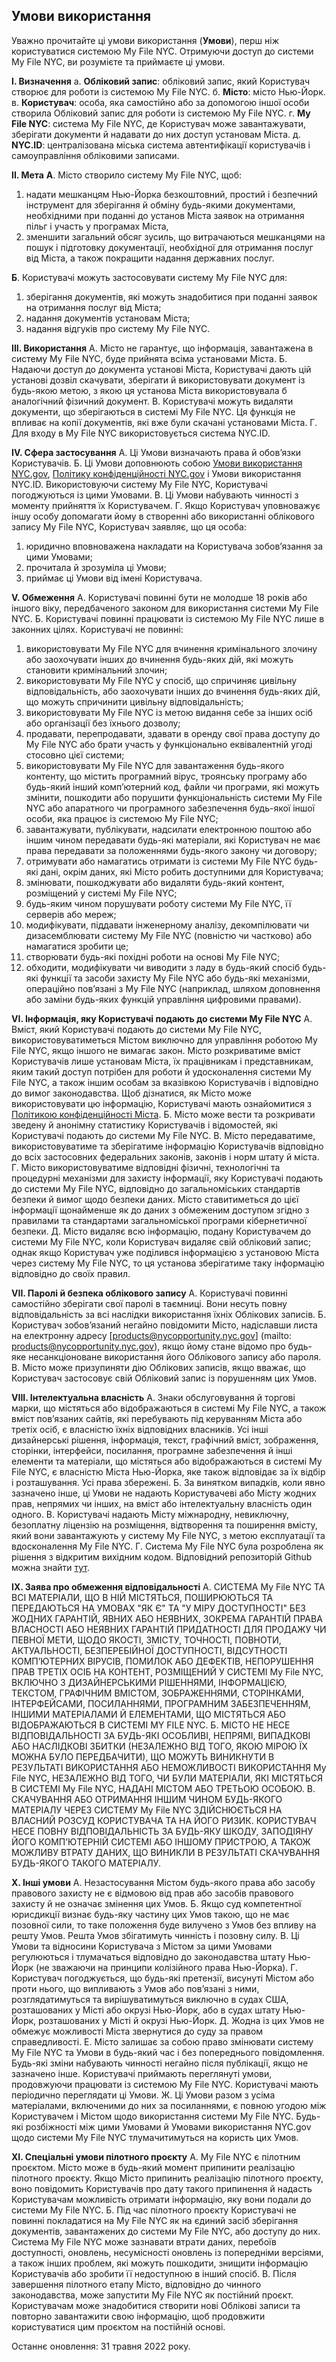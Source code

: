 ## Умови використання

Уважно прочитайте ці умови використання (**Умови**), перш ніж користуватися системою My File NYC. Отримуючи доступ до системи My File NYC, ви розумієте та приймаєте ці умови.

**I. Визначення**
a. **Обліковий запис**: обліковий запис, який Користувач створює для роботи із системою My File NYC.
б. **Місто**: місто Нью-Йорк.
в. **Користувач**: особа, яка самостійно або за допомогою іншої особи створила Обліковий запис для роботи із системою My File NYC.
г. **My File NYC**: система My File NYC, де Користувач може завантажувати, зберігати документи й надавати до них доступ установам Міста.
д. **NYC.ID**: централізована міська система автентифікації користувачів і самоуправління обліковими записами.

**II. Мета**
**А**. Місто створило систему My File NYC, щоб:

1. надати мешканцям Нью-Йорка безкоштовний, простий і безпечний інструмент для зберігання й обміну будь-якими документами, необхідними при поданні до установ Міста заявок на отримання пільг і участь у програмах Міста,
2. зменшити загальний обсяг зусиль, що витрачаються мешканцями на пошук і підготовку документації, необхідної для отримання послуг від Міста, а також покращити надання державних послуг.

**Б**. Користувачі можуть застосовувати систему My File NYC для:

1. зберігання документів, які можуть знадобитися при поданні заявок на отримання послуг від Міста;
2. надання документів установам Міста;
3. надання відгуків про систему My File NYC.

**III. Використання**
А. Місто не гарантує, що інформація, завантажена в систему My File NYC, буде прийнята всіма установами Міста.
Б. Надаючи доступ до документа установі Міста, Користувачі дають цій установі дозвіл скачувати, зберігати й використовувати документ із будь-якою метою, з якою ця установа Міста використовувала б аналогічний фізичний документ. В. Користувачі можуть видаляти документи, що зберігаються в системі My File NYC. Ця функція не впливає на копії документів, які вже були скачані установами Міста.
Г. Для входу в My File NYC використовується система NYC.ID.

**IV. Сфера застосування**
А. Ці Умови визначають права й обов’язки Користувачів.
Б. Ці Умови доповнюють собою [Умови використання NYC.gov](https://www1.nyc.gov/home/terms-of-use.page), [Політику конфіденційності NYC.gov](https://www1.nyc.gov/home/privacy-policy.page) і Умови використання NYC.ID. Використовуючи систему My File NYC, Користувачі погоджуються із цими Умовами.
В. Ці Умови набувають чинності з моменту прийняття їх Користувачем. Г. Якщо Користувач уповноважує іншу особу допомагати йому в створенні або використанні облікового запису My File NYC, Користувач заявляє, що ця особа:

1. юридично вповноважена накладати на Користувача зобов’язання за цими Умовами;
2. прочитала й зрозуміла ці Умови;
3. приймає ці Умови від імені Користувача.

**V. Обмеження**
А. Користувачі повинні бути не молодше 18 років або іншого віку, передбаченого законом для використання системи My File NYC.
Б. Користувачі повинні працювати із системою My File NYC лише в законних цілях. Користувачі не повинні:

1. використовувати My File NYC для вчинення кримінального злочину або заохочувати інших до вчинення будь-яких дій, які можуть становити кримінальний злочин;
2. використовувати My File NYC у спосіб, що спричиняє цивільну відповідальність, або заохочувати інших до вчинення будь-яких дій, що можуть спричинити цивільну відповідальність;
3. використовувати My File NYC із метою видання себе за інших осіб або організації без їхнього дозволу;
4. продавати, перепродавати, здавати в оренду свої права доступу до My File NYC або брати участь у функціонально еквівалентній угоді стосовно цієї системи;
5. використовувати My File NYC для завантаження будь-якого контенту, що містить програмний вірус, троянську програму або будь-який інший комп’ютерний код, файли чи програми, які можуть змінити, пошкодити або порушити функціональність системи My File NYC або апаратного чи програмного забезпечення будь-якої іншої особи, яка працює із системою My File NYC;
6. завантажувати, публікувати, надсилати електронною поштою або іншим чином передавати будь-які матеріали, які Користувач не має права передавати за положеннями будь-якого закону чи договору;
7. отримувати або намагатись отримати із системи My File NYC будь-які дані, окрім даних, які Місто робить доступними для Користувача;
8. змінювати, пошкоджувати або видаляти будь-який контент, розміщений у системі My File NYC;
9. будь-яким чином порушувати роботу системи My File NYC, її серверів або мереж;
10. модифікувати, піддавати інженерному аналізу, декомпілювати чи дизасемблювати систему My File NYC (повністю чи частково) або намагатися зробити це;
11. створювати будь-які похідні роботи на основі My File NYC;
12. обходити, модифікувати чи виводити з ладу в будь-який спосіб будь-які функції та засоби захисту My File NYC або будь-які механізми, операційно пов’язані з My File NYC (наприклад, шляхом доповнення або заміни будь-яких функцій управління цифровими правами).

**VI. Інформація, яку Користувачі подають до системи My File NYC**
А. Вміст, який Користувачі подають до системи My File NYC, використовуватиметься Містом виключно для управління роботою My File NYC, якщо іншого не вимагає закон. Місто розкриватиме вміст Користувачів лише установам Міста, їх працівникам і представникам, яким такий доступ потрібен для роботи й удосконалення системи My File NYC, а також іншим особам за вказівкою Користувачів і відповідно до вимог законодавства. Щоб дізнатися, як Місто може використовувати цю інформацію, Користувачі мають ознайомитися з [Політикою конфіденційності Міста](https://www1.nyc.gov/home/privacy-policy.page).
Б. Місто може вести та розкривати зведену й анонімну статистику Користувачів і відомостей, які Користувачі подають до системи My File NYC.
В. Місто передаватиме, використовуватиме та зберігатиме інформацію Користувачів відповідно до всіх застосовних федеральних законів, законів і норм штату й міста.
Г. Місто використовуватиме відповідні фізичні, технологічні та процедурні механізми для захисту інформації, яку Користувачі подають до системи My File NYC, відповідно до загальноміських стандартів безпеки й вимог щодо безпеки даних. Місто ставитиметься до цієї інформації щонайменше як до даних з обмеженим доступом згідно з правилами та стандартами загальноміської програми кібернетичної безпеки.
Д. Місто видаляє всю інформацію, подану Користувачем до системи My File NYC, коли Користувач видаляє свій обліковий запис; однак якщо Користувач уже поділився інформацією з установою Міста через систему My File NYC, то ця установа зберігатиме таку інформацію відповідно до своїх правил.

**VII. Паролі й безпека облікового запису**
А. Користувачі повинні самостійно зберігати свої паролі в таємниці. Вони несуть повну відповідальність за всі наслідки використання їхніх Облікових записів.
Б. Користувач зобов’язаний негайно повідомити Місто, надіславши листа на електронну адресу [products@nycopportunity.nyc.gov] (mailto: products@nycopportunity.nyc.gov), якщо йому стане відомо про будь-яке несанкціоноване використання його Облікового запису або пароля. В. Місто може призупиняти дію Облікових записів, якщо вважає, що Користувач застосовує свій Обліковий запис із порушенням цих Умов.

**VIII. Інтелектуальна власність**
А. Знаки обслуговування й торгові марки, що містяться або відображаються в системі My File NYC, а також вміст пов’язаних сайтів, які перебувають під керуванням Міста або третіх осіб, є власністю їхніх відповідних власників. Усі інші дизайнерські рішення, інформація, текст, графічний вміст, зображення, сторінки, інтерфейси, посилання, програмне забезпечення й інші елементи та матеріали, що містяться або відображаються в системі My File NYC, є власністю Міста Нью-Йорка, яке також відповідає за їх відбір і розташування. Усі права збережені.
Б. За винятком випадків, коли явно зазначено інше, ці Умови не надають Користувачеві або Місту жодних прав, непрямих чи інших, на вміст або інтелектуальну власність один одного.
В. Користувачі надають Місту міжнародну, невиключну, безоплатну ліцензію на розміщення, відтворення та поширення вмісту, який вони завантажують у систему My File NYC, з метою експлуатації та вдосконалення My File NYC.
Г. Система My File NYC була розроблена як рішення з відкритим вихідним кодом. Відповідний репозиторій Github можна знайти [тут](https://github.com/CityOfNewYork/my-file-nyc).

**IX. Заява про обмеження відповідальності**
А. СИСТЕМА My File NYC ТА ВСІ МАТЕРІАЛИ, ЩО В НІЙ МІСТЯТЬСЯ, ПОШИРЮЮТЬСЯ ТА ПЕРЕДАЮТЬСЯ НА УМОВАХ "ЯК Є" ТА "У МІРУ ДОСТУПНОСТІ" БЕЗ ЖОДНИХ ГАРАНТІЙ, ЯВНИХ АБО НЕЯВНИХ, ЗОКРЕМА ГАРАНТІЙ ПРАВА ВЛАСНОСТІ АБО НЕЯВНИХ ГАРАНТІЙ ПРИДАТНОСТІ ДЛЯ ПРОДАЖУ ЧИ ПЕВНОЇ МЕТИ, ЩОДО ЯКОСТІ, ЗМІСТУ, ТОЧНОСТІ, ПОВНОТИ, АКТУАЛЬНОСТІ, БЕЗПЕРЕБІЙНОЇ ДОСТУПНОСТІ, ВІДСУТНОСТІ КОМП’ЮТЕРНИХ ВІРУСІВ, ПОМИЛОК АБО ДЕФЕКТІВ, НЕПОРУШЕННЯ ПРАВ ТРЕТІХ ОСІБ НА КОНТЕНТ, РОЗМІЩЕНИЙ У СИСТЕМІ My File NYC, ВКЛЮЧНО З ДИЗАЙНЕРСЬКИМИ РІШЕННЯМИ, ІНФОРМАЦІЄЮ, ТЕКСТОМ, ГРАФІЧНИМ ВМІСТОМ, ЗОБРАЖЕННЯМИ, СТОРІНКАМИ, ІНТЕРФЕЙСАМИ, ПОСИЛАННЯМИ, ПРОГРАМНИМ ЗАБЕЗПЕЧЕННЯМ, ІНШИМИ МАТЕРІАЛАМИ Й ЕЛЕМЕНТАМИ, ЩО МІСТЯТЬСЯ АБО ВІДОБРАЖАЮТЬСЯ В СИСТЕМІ MY FILE NYC.
Б. МІСТО НЕ НЕСЕ ВІДПОВІДАЛЬНОСТІ ЗА БУДЬ-ЯКІ ОСОБЛИВІ, НЕПРЯМІ, ВИПАДКОВІ АБО НАСЛІДКОВІ ЗБИТКИ (НЕЗАЛЕЖНО ВІД ТОГО, ЯКОЮ МІРОЮ ЇХ МОЖНА БУЛО ПЕРЕДБАЧИТИ), ЩО МОЖУТЬ ВИНИКНУТИ В РЕЗУЛЬТАТІ ВИКОРИСТАННЯ АБО НЕМОЖЛИВОСТІ ВИКОРИСТАННЯ My File NYC, НЕЗАЛЕЖНО ВІД ТОГО, ЧИ БУЛИ МАТЕРІАЛИ, ЯКІ МІСТЯТЬСЯ В СИСТЕМІ My File NYC, НАДАНІ МІСТОМ АБО ТРЕТЬОЮ ОСОБОЮ. В. СКАЧУВАННЯ АБО ОТРИМАННЯ ІНШИМ ЧИНОМ БУДЬ-ЯКОГО МАТЕРІАЛУ ЧЕРЕЗ СИСТЕМУ My File NYC ЗДІЙСНЮЄТЬСЯ НА ВЛАСНИЙ РОЗСУД КОРИСТУВАЧА ТА НА ЙОГО РИЗИК. КОРИСТУВАЧ НЕСЕ ПОВНУ ВІДПОВІДАЛЬНІСТЬ ЗА БУДЬ-ЯКУ ШКОДУ, ЗАПОДІЯНУ ЙОГО КОМП’ЮТЕРНІЙ СИСТЕМІ АБО ІНШОМУ ПРИСТРОЮ, А ТАКОЖ МОЖЛИВУ ВТРАТУ ДАНИХ, ЩО ВИНИКЛИ В РЕЗУЛЬТАТІ СКАЧУВАННЯ БУДЬ-ЯКОГО ТАКОГО МАТЕРІАЛУ.

**X. Інші умови**
А. Незастосування Містом будь-якого права або засобу правового захисту не є відмовою від прав або засобів правового захисту й не означає змінення цих Умов.
Б. Якщо суд компетентної юрисдикції визнає будь-яку частину цих Умов такою, що не має позовної сили, то таке положення буде вилучено з Умов без впливу на решту Умов. Решта Умов збігатимуть чинність і позовну силу.
В. Ці Умови та відносини Користувача з Містом за цими Умовами регулюються і тлумачаться відповідно до законодавства штату Нью-Йорк (не зважаючи на принципи колізійного права Нью-Йорка).
Г. Користувач погоджується, що будь-які претензії, висунуті Містом або проти нього, що випливають з Умов або пов’язані з ними, розглядатимуться та вирішуватимуться виключно в судах США, розташованих у Місті або окрузі Нью-Йорк, або в судах штату Нью-Йорк, розташованих у Місті й окрузі Нью-Йорк.
Д. Жодна із цих Умов не обмежує можливості Міста звернутися до суду за правом справедливості.
Е. Місто залишає за собою право змінювати систему My File NYC та Умови в будь-який час і без попереднього повідомлення. Будь-які зміни набувають чинності негайно після публікації, якщо не зазначено інше. Користувачі приймають переглянуті умови, продовжуючи працювати із системою My File NYC. Користувачі мають періодично переглядати ці Умови.
Ж. Ці Умови разом з усіма матеріалами, включеними до них за посиланнями, є повною угодою між Користувачем і Містом щодо використання системи My File NYC. Будь-які розбіжності між цими Умовами й Умовами використання NYC.gov щодо системи My File NYC тлумачитимуться на користь цих Умов.

**XI. Спеціальні умови пілотного проєкту**
А. My File NYC є пілотним проєктом. Місто може в будь-який момент припинити реалізацію пілотного проєкту. Якщо Місто припинить реалізацію пілотного проєкту, воно повідомить Користувачів про дату такого припинення й надасть Користувачам можливість отримати інформацію, яку вони подали до системи My File NYC.
Б. Під час пілотного проєкту Користувачі не повинні покладатися на My File NYC як на єдиний засіб зберігання документів, завантажених до системи My File NYC, або доступу до них. Система My File NYC може зазнавати втрати даних, перебоїв доступності, оновлень, несумісності оновлень із попередніми версіями, а також інших проблем, які можуть пошкодити, знищити інформацію Користувачів або зробити її недоступною в інший спосіб.
В. Після завершення пілотного етапу Місто, відповідно до чинного законодавства, може запустити My File NYC як постійний проєкт. Користувачам може знадобитися створити нові Облікові записи та повторно завантажити свою інформацію, щоб продовжити користуватися цим проєктом на постійній основі.

Останнє оновлення: 31 травня 2022 року.
